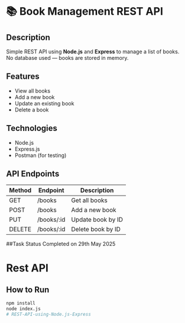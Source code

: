 # 📚 Book Management REST API

## Description

Simple REST API using **Node.js** and **Express** to manage a list of books.  
No database used — books are stored in memory.

## Features

- View all books
- Add a new book
- Update an existing book
- Delete a book

## Technologies

- Node.js
- Express.js
- Postman (for testing)

## API Endpoints

| Method | Endpoint      | Description            |
|--------|---------------|------------------------|
| GET    | /books        | Get all books          |
| POST   | /books        | Add a new book         |
| PUT    | /books/:id    | Update book by ID      |
| DELETE | /books/:id    | Delete book by ID      |


##Task Status
Completed on 29th May 2025
# Rest API

## How to Run

```bash
npm install
node index.js
# REST-API-using-Node.js-Express

